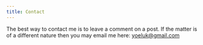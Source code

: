 ```yaml
---
title: Contact
---
```


The best way to contact me is to leave a comment on a post. If the matter is of a different nature then you may email me here: yoeluk@gmail.com

